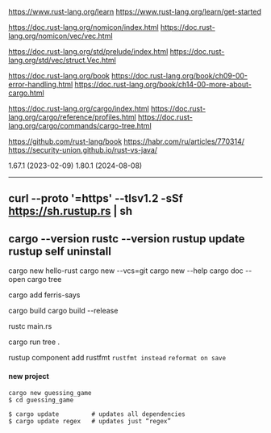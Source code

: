 https://www.rust-lang.org/learn
https://www.rust-lang.org/learn/get-started

https://doc.rust-lang.org/nomicon/index.html
https://doc.rust-lang.org/nomicon/vec/vec.html

https://doc.rust-lang.org/std/prelude/index.html
https://doc.rust-lang.org/std/vec/struct.Vec.html

https://doc.rust-lang.org/book
https://doc.rust-lang.org/book/ch09-00-error-handling.html
https://doc.rust-lang.org/book/ch14-00-more-about-cargo.html

https://doc.rust-lang.org/cargo/index.html
https://doc.rust-lang.org/cargo/reference/profiles.html
https://doc.rust-lang.org/cargo/commands/cargo-tree.html

https://github.com/rust-lang/book
https://habr.com/ru/articles/770314/
https://security-union.github.io/rust-vs-java/

1.67.1 (2023-02-09)
1.80.1 (2024-08-08)

--------------------------------
curl --proto '=https' --tlsv1.2 -sSf https://sh.rustup.rs | sh
--------------------------------
cargo --version
rustc --version
rustup update
rustup self uninstall
--------------------------------

cargo new hello-rust
cargo new --vcs=git
cargo new --help
cargo doc --open
cargo tree

cargo add ferris-says

cargo build
cargo build --release

rustc main.rs

cargo run
tree .

rustup component add rustfmt
`rustfmt instead`
`reformat on save`

#### new project

```shell
cargo new guessing_game
$ cd guessing_game
```

```shell
$ cargo update         # updates all dependencies
$ cargo update regex   # updates just “regex”
```
